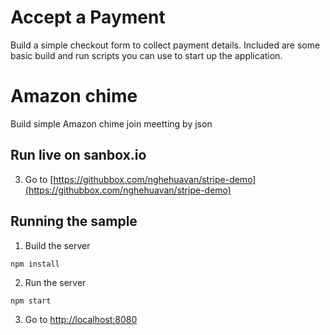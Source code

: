 # Accept a Payment

Build a simple checkout form to collect payment details. Included are some basic
build and run scripts you can use to start up the application.

# Amazon chime
Build simple Amazon chime join meetting by json

## Run live on sanbox.io
3. Go to [https://githubbox.com/nghehuavan/stripe-demo](https://githubbox.com/nghehuavan/stripe-demo)

## Running the sample 

1. Build the server

~~~
npm install
~~~

2. Run the server

~~~
npm start
~~~

3. Go to [http://localhost:8080](http://localhost:8080)

